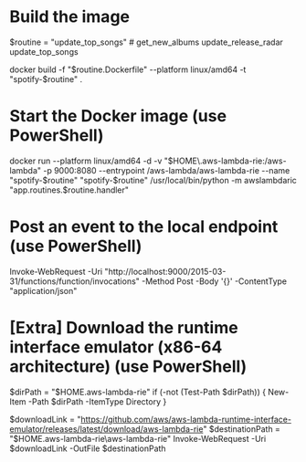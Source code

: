 # Build the image
$routine = "update_top_songs"  # get_new_albums update_release_radar update_top_songs

docker build -f "$routine.Dockerfile" --platform linux/amd64 -t "spotify-$routine" .

# Start the Docker image (use PowerShell)
docker run --platform linux/amd64 -d -v "$HOME\.aws-lambda-rie:/aws-lambda" -p 9000:8080 --entrypoint /aws-lambda/aws-lambda-rie --name "spotify-$routine" "spotify-$routine" /usr/local/bin/python -m awslambdaric "app.routines.$routine.handler"

# Post an event to the local endpoint (use PowerShell)
Invoke-WebRequest -Uri "http://localhost:9000/2015-03-31/functions/function/invocations" -Method Post -Body '{}' -ContentType "application/json"


# [Extra] Download the runtime interface emulator (x86-64 architecture) (use PowerShell)
$dirPath = "$HOME\.aws-lambda-rie"
if (-not (Test-Path $dirPath)) {
    New-Item -Path $dirPath -ItemType Directory
}

$downloadLink = "https://github.com/aws/aws-lambda-runtime-interface-emulator/releases/latest/download/aws-lambda-rie"
$destinationPath = "$HOME\.aws-lambda-rie\aws-lambda-rie"
Invoke-WebRequest -Uri $downloadLink -OutFile $destinationPath
